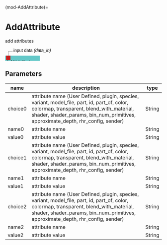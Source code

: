 (mod-AddAttribute)=

# AddAttribute
add attributes

<svg width="79.6em" height="6.6em" >
<style>.text { font: normal 1.0em sans-serif;}tspan{ font: italic 1.0em sans-serif;}.moduleName{ font: bold 1.0em sans-serif;}</style>
<rect x="0em" y="1.8em" width="7.959999999999999em" height="3.0em" rx="0.1em" ry="0.1em" style="fill:#64c8c8ff;" />
<rect x="0.2em" y="1.8em" width="1.0em" height="1.0em" rx="0.0em" ry="0.0em" style="fill:#c81e1eff;" >
<title>data_in</title></rect>
<rect x="0.7em" y="0.8em" width="0.03333333333333333em" height="1.0em" rx="0.0em" ry="0.0em" style="fill:#000000;" />
<rect x="0.7em" y="0.8em" width="1.0em" height="0.03333333333333333em" rx="0.0em" ry="0.0em" style="fill:#000000;" />
<text x="1.9em" y="0.9em" class="text" >input data<tspan> (data_in)</tspan></text>
<text x="0.2em" y="3.6500000000000004em" class="moduleName" >AddAttribute</text><rect x="0.2em" y="3.8em" width="1.0em" height="1.0em" rx="0.0em" ry="0.0em" style="fill:#c81e1eff;" >
<title>data_out</title></rect>
<rect x="0.7em" y="4.8em" width="0.03333333333333333em" height="1.0em" rx="0.0em" ry="0.0em" style="fill:#000000;" />
<rect x="0.7em" y="5.8em" width="1.0em" height="0.03333333333333333em" rx="0.0em" ry="0.0em" style="fill:#000000;" />
<text x="1.9em" y="5.8999999999999995em" class="text" >output data<tspan> (data_out)</tspan></text>
</svg>

## Parameters
|name|description|type|
|-|-|-|
|choice0|attribute name (User Defined, plugin, species, variant, model_file, part, id, part_of, color, colormap, transparent, blend_with_material, shader, shader_params, bin_num_primitives, approximate_depth, rhr_config, sender)|String|
|name0|attribute name|String|
|value0|attribute value|String|
|choice1|attribute name (User Defined, plugin, species, variant, model_file, part, id, part_of, color, colormap, transparent, blend_with_material, shader, shader_params, bin_num_primitives, approximate_depth, rhr_config, sender)|String|
|name1|attribute name|String|
|value1|attribute value|String|
|choice2|attribute name (User Defined, plugin, species, variant, model_file, part, id, part_of, color, colormap, transparent, blend_with_material, shader, shader_params, bin_num_primitives, approximate_depth, rhr_config, sender)|String|
|name2|attribute name|String|
|value2|attribute value|String|

